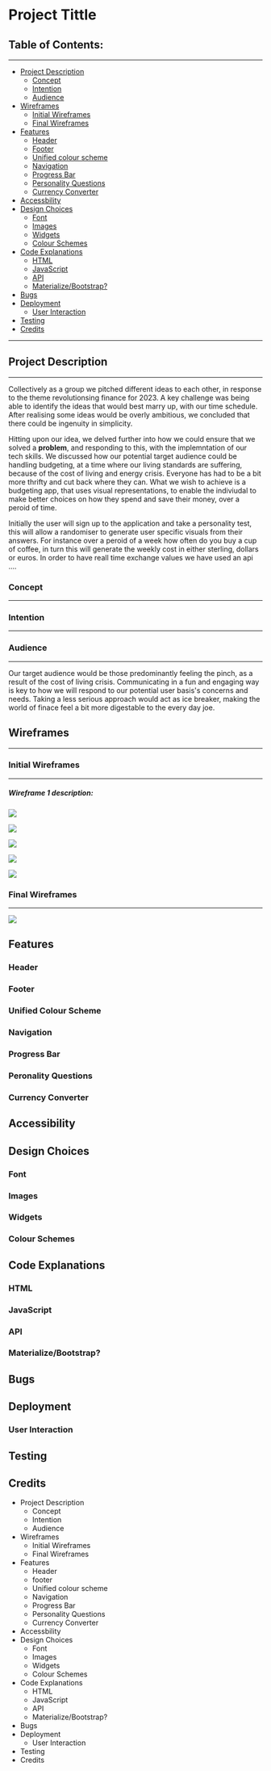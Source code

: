 # Project Tittle

**Table of Contents:**
---
---

* [Project Description](#project-description)
    * [Concept](#concept)
    * [Intention](#intention)
    * [Audience](#audience)
* [Wireframes](#wireframes)
    * [Initial Wireframes](#initial-wireframes)
    * [Final Wireframes](#final-wireframes)
* [Features](#features)
    * [Header](#header)
    * [Footer](#footer)
    * [Unified colour scheme](#unified-colour-scheme)
    * [Navigation](#navigation)
    * [Progress Bar](#progress-bar)
    * [Personality Questions](#personality-questions)
    * [Currency Converter](#currency-converter) 
* [Accessbility](#accessibility)
* [Design Choices](#design-choices)
    * [Font](#font)
    * [Images](#images)
    * [Widgets](#widgets)
    * [Colour Schemes](#colour-scheme)
* [Code Explanations](#code-explanations)
    * [HTML](#html)
    * [JavaScript](#javascript)
    * [API](#api)
    * [Materialize/Bootstrap?](#materialize/bootstrap)
* [Bugs](#bugs)
* [Deployment](#deployment)
    * [User Interaction](#user-interaction)
* [Testing](#testing)
* [Credits](#credits)

---

## Project Description 
---

Collectively as a group we pitched different ideas to each other, in response to the theme revolutionsing finance for 2023. A key challenge was being able to identify the ideas that would best marry up, with our time schedule. After realising some ideas would be overly ambitious, we concluded that there could be ingenuity in simplicity. 

Hitting upon our idea, we delved further into how we could ensure that we solved a **problem**, and responding to this, with the implemntation of our tech skills. We discussed how our potential target audience could be handling budgeting, at a time where our living standards are suffering, because of the cost of living and energy crisis. Everyone has had to be a bit more thrifty and cut back where they can. What we wish to achieve is a budgeting app, that uses visual representations, to enable the indiviudal to make better choices on how they spend and save their money, over a peroid of time. 

Initially the user will sign up to the application and take a personality test, this will allow a randomiser to generate user specific visuals from their answers. For instance over a peroid of a week how often do you buy a cup of coffee, in turn this will generate the weekly cost in either sterling, dollars or euros. In order to have reall time exchange values we have used an api .... 

### Concept 

---



### Intention

---

### Audience

---

Our target audience would be those predominantly feeling the pinch, as a result of the cost of living crisis. Communicating in a fun and engaging way is key to how we will respond to our potential user basis's concerns and needs. Taking a less serious approach would act as ice breaker, making the world of finace feel a bit more digestable to the every day joe.

## Wireframes

---

### Initial Wireframes

---

##### Wireframe 1 description: 

![](Wireframes/how-much-would-you-like-to-save_.png)

![](Wireframes/how-much-time-do-you-have_.png)

![](Wireframes/questions-example-layout-1.png)

![](Wireframes/questions-example-layout-2.png)

![](Wireframes/final-landing-place.png)


### Final Wireframes

---

![](https://github.com/AdamBoley/Jan-2023-Hackathon/blob/main/Wireframes/final-landing-page.png?raw=true)

## Features

### Header

### Footer

### Unified Colour Scheme

### Navigation

### Progress Bar

### Peronality Questions

### Currency Converter

## Accessibility

## Design Choices

### Font

### Images

### Widgets 

### Colour Schemes

## Code Explanations

### HTML

### JavaScript

### API

### Materialize/Bootstrap?

## Bugs

## Deployment

### User Interaction

## Testing

## Credits


* Project Description
    * Concept
    * Intention
    * Audience
* Wireframes
    * Initial Wireframes
    * Final Wireframes
* Features
    * Header
    * footer
    * Unified colour scheme
    * Navigation
    * Progress Bar
    * Personality Questions
    * Currency Converter 
* Accessbility
* Design Choices
    * Font
    * Images
    * Widgets
    * Colour Schemes
* Code Explanations 
    * HTML
    * JavaScript
    * API
    * Materialize/Bootstrap?
* Bugs
* Deployment
    * User Interaction
* Testing
* Credits

